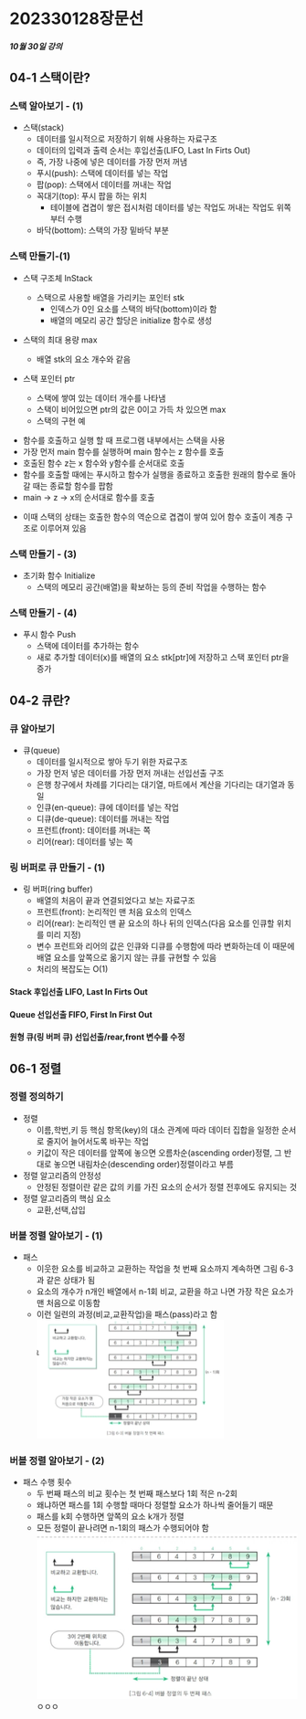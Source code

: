 # 202330128장문선



##### 10월 30일 강의




## 04-1 스택이란? ##
### 스택 알아보기 - (1)
* 스택(stack)
  - 데이터를 일시적으로 저장하기 위해 사용하는 자료구조
  - 데이터의 입력과 출력 순서는 후입선출(LIFO, Last In Firts Out)
  - 즉, 가장 나중에 넣은 데이터를 가장 먼저 꺼냄
  - 푸시(push): 스택에 데이터를 넣는 작업
  - 팝(pop): 스택에서 데이터를 꺼내는 작업
  - 꼭대기(top): 푸시 팝을 하는 위치
    - 테이블에 겹겹이 쌓은 접시처럼 데이터를 넣는 작업도 꺼내는 작업도 위쪽부터 수행
  - 바닥(bottom): 스택의 가장 밑바닥 부분


### 스택 만들기-(1)
* 스택 구조체 InStack
  - 스택으로 사용할 배열을 가리키는 포인터 stk
    - 인덱스가 0인 요소를 스택의 바닥(bottom)이라 함
    - 배열의 메모리 공간 할당은 initialize 함수로 생성

* 스택의 최대 용량 max
  - 배열 stk의 요소 개수와 같음

* 스택 포인터 ptr
  - 스택에 쌓여 있는 데이터 개수를 나타냄
  - 스택이 비어있으면 ptr의 값은 0이고 가득 차 있으면 max

  * 스택의 구현 예
 - 함수를 호출하고 실행 할 때 프로그램 내부에서는 스택을 사용
 - 가장 먼저 main 함수를 실행하며 main 함수는 z 함수를 호출
 - 호출된 함수 z는 x 함수와 y함수를 순서대로 호출
 - 함수를 호출할 때에는 푸시하고 함수가 실행을 종료하고 호출한 원래의 함수로 돌아갈 때는 종료할 함수를 팝함
 - main -> z -> x의 순서대로 함수를 호출
  * 이때 스택의 상태는 호출한 함수의 역순으로 겹겹이 쌓여 있어 함수 호출이 계층 구조로 이루어져 있음


### 스택 만들기 - (3)
 * 초기화 함수 Initialize
   - 스택의 메모리 공간(배열)을 확보하는 등의 준비 작업을 수행하는 함수
   

### 스택 만들기 - (4)
* 푸시 함수 Push
  - 스택에 데이터를 추가하는 함수
  - 새로 추가할 데이터(x)를 배열의 요소 stk[ptr]에 저장하고 스택 포인터 ptr을 증가




## 04-2 큐란? ##
### 큐 알아보기
* 큐(queue)
  - 데이터를 일시적으로 쌓아 두기 위한 자료구조
  - 가장 먼저 넣은 데이터를 가장 먼저 꺼내는 선입선출 구조
  - 은행 창구에서 차례를 기다리는 대기열, 마트에서 계산을 기다리는 대기열과 동일
  - 인큐(en-queue): 큐에 데이터를 넣는 작업
  - 디큐(de-queue): 데이터를 꺼내는 작업
  - 프런트(front): 데이터를 꺼내는 쪽
  - 리어(rear): 데이터를 넣는 쪽

### 링 버퍼로 큐 만들기 - (1) 
* 링 버퍼(ring buffer)
  - 배열의 처음이 끝과 연결되었다고 보는 자료구조
  - 프런트(front): 논리적인 맨 처음 요소의 인덱스
  - 리어(rear): 논리적인 맨 끝 요소의 하나 뒤의 인덱스(다음 요소를 인큐할 위치를 미리 지정)
  - 변수 프런트와 리어의 값은 인큐와 디큐를 수행함에 따라 변화하는데 이 때문에 배열 요소를 앞쪽으로 옮기지 않는 큐를 규현할 수 있음
  - 처리의 복잡도는 O(1)
  
#### Stack 후입선출 LIFO, Last In Firts Out
#### Queue 선입선출 FIFO, First In First Out
#### 원형 큐(링 버퍼 큐) 선입선출/rear,front 변수를 수정





## 06-1 정렬
### 정렬 정의하기
 * 정렬
   - 이름,학번,키 등 핵심 항목(key)의 대소 관계에 따라 데이터 집합을 일정한 순서로 줄지어 늘어서도록 바꾸는 작업
   - 키값이 작은 데이터를 앞쪽에 놓으면 오름차순(ascending order)정렬, 그 반대로 놓으면 내림차순(descending order)정렬이라고 부름
 * 정렬 알고리즘의 안정성
   - 안정된 정렬이란 같은 값의 키를 가진 요소의 순서가 정렬 전후에도 유지되는 것
 * 정렬 알고리즘의 핵심 요소
   - 교환,선택,삽입

### 버블 정렬 알아보기 - (1)
* 패스
  - 이웃한 요소를 비교하고 교환하는 작업을 첫 번째 요소까지 계속하면 그림 6-3과 같은 상태가 됨
  - 요소의 개수가 n개인 배열에서 n-1회 비교, 교환을 하고 나면 가장 작은 요소가 맨 처음으로 이동함
  - 이런 일련의 과정(비교,교환작업)을 패스(pass)라고 함![버블 정렬](image.png)

### 버블 정렬 알아보기 - (2)
* 패스 수행 횟수
  - 두 번째 패스의 비교 횟수는 첫 번째 패스보다 1회 적은 n-2회
  - 왜냐하면 패스를 1회 수행할 때마다 정렬할 요소가 하나씩 줄어들기 때문
  - 패스를 k회 수행하면 앞쪽의 요소 k개가 정렬
  - 모든 정렬이 끝나려면 n-1회의 패스가 수행되어야 함![버블 정렬2](image-1.png)ㅇㅇㅇ
  


